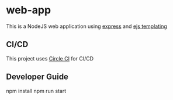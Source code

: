 # web-app

This is a NodeJS web application using [express](https://expressjs.com/) and [ejs templating](https://ejs.co/)

## CI/CD
This project uses [Circle CI](https://circleci.com/) for CI/CD

## Developer Guide

npm install
npm run start